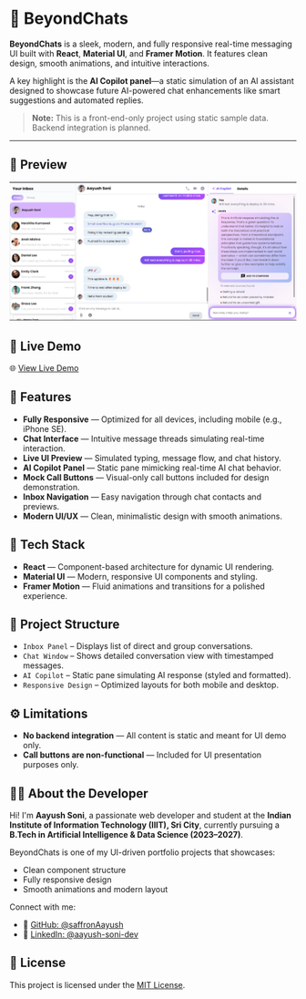 # 💬 BeyondChats

**BeyondChats** is a sleek, modern, and fully responsive real-time messaging UI built with **React**, **Material UI**, and **Framer Motion**. It features clean design, smooth animations, and intuitive interactions.

A key highlight is the **AI Copilot panel**—a static simulation of an AI assistant designed to showcase future AI-powered chat enhancements like smart suggestions and automated replies.

> **Note:** This is a front-end-only project using static sample data. Backend integration is planned.

---

## 📸 Preview

![BeyondChats Screenshot](./public/preview.png)

## 🚀 Live Demo

🌐 [View Live Demo]([https://your-demo-link.com](https://beyond-chat-ten.vercel.app/))

## 🌟 Features

- **Fully Responsive** — Optimized for all devices, including mobile (e.g., iPhone SE).
- **Chat Interface** — Intuitive message threads simulating real-time interaction.
- **Live UI Preview** — Simulated typing, message flow, and chat history.
- **AI Copilot Panel** — Static pane mimicking real-time AI chat behavior.
- **Mock Call Buttons** — Visual-only call buttons included for design demonstration.
- **Inbox Navigation** — Easy navigation through chat contacts and previews.
- **Modern UI/UX** — Clean, minimalistic design with smooth animations.

## 🧰 Tech Stack

- **React** — Component-based architecture for dynamic UI rendering.
- **Material UI** — Modern, responsive UI components and styling.
- **Framer Motion** — Fluid animations and transitions for a polished experience.

## 📁 Project Structure

- `Inbox Panel` – Displays list of direct and group conversations.
- `Chat Window` – Shows detailed conversation view with timestamped messages.
- `AI Copilot` – Static pane simulating AI response (styled and formatted).
- `Responsive Design` – Optimized layouts for both mobile and desktop.

## ⚙️ Limitations

- **No backend integration** — All content is static and meant for UI demo only.
- **Call buttons are non-functional** — Included for UI presentation purposes only.

## 👨‍💻 About the Developer

Hi! I'm **Aayush Soni**, a passionate web developer and student at the **Indian Institute of Information Technology (IIIT), Sri City**, currently pursuing a **B.Tech in Artificial Intelligence & Data Science (2023–2027)**.

BeyondChats is one of my UI-driven portfolio projects that showcases:

- Clean component structure
- Fully responsive design
- Smooth animations and modern layout

Connect with me:

- 🔗 [GitHub: @saffronAayush](https://github.com/saffronAayush)
- 🔗 [LinkedIn: @aayush-soni-dev](https://www.linkedin.com/in/aayush-soni-dev/)

## 📌 License

This project is licensed under the [MIT License](LICENSE).

